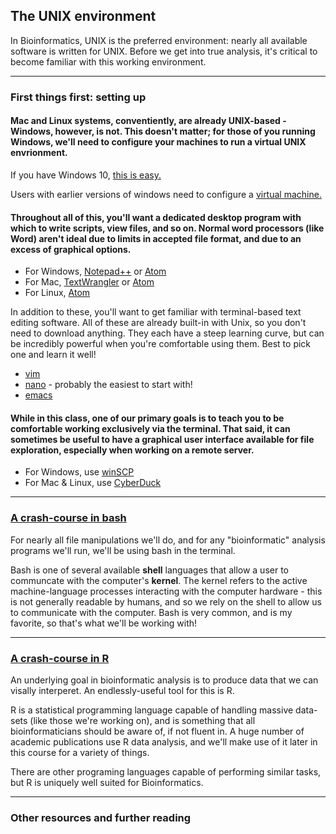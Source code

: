 ## The UNIX environment

In Bioinformatics, UNIX is the preferred environment: nearly all available software is written for UNIX. Before we get into true analysis, it's critical to become familiar with this working environment.

----
### First things first: setting up 

#### Mac and Linux systems, conventiently, are already UNIX-based - Windows, however, is not. This doesn't matter; for those of you running Windows, we'll need to configure your machines to run a virtual UNIX envrionment. 

If you have Windows 10, [this is easy.](https://www.howtogeek.com/249966/how-to-install-and-use-the-linux-bash-shell-on-windows-10/)

Users with earlier versions of windows need to configure a [virtual machine.](https://blog.storagecraft.com/the-dead-simple-guide-to-installing-a-linux-virtual-machine-on-windows/)

#### Throughout all of this, you'll want a dedicated desktop program with which to write scripts, view files, and so on. Normal word processors (like Word) aren't ideal due to limits in accepted file format, and due to an excess of graphical options. 

- For Windows, [Notepad++](https://notepad-plus-plus.org) or [Atom](https://atom.io)
- For Mac, [TextWrangler](http://www.barebones.com/products/bbedit/) or [Atom](https://atom.io)
- For Linux, [Atom](https://atom.io)

In addition to these, you'll want to get familiar with terminal-based text editing software. All of these are already built-in with Unix, so you don't need to download anything. They each have a steep learning curve, but can be incredibly powerful when you're comfortable using them. Best to pick one and learn it well!

- [vim](https://www.vim.org)
- [nano](https://www.nano-editor.org) - probably the easiest to start with!
- [emacs](https://www.gnu.org/software/emacs/)

#### While in this class, one of our primary goals is to teach you to be comfortable working exclusively via the terminal. That said, it can sometimes be useful to have a graphical user interface available for file exploration, especially when working on a remote server. 

- For Windows, use [winSCP](https://winscp.net/eng/download.php)
- For Mac & Linux, use [CyberDuck](https://cyberduck.io)
----

### [A crash-course in bash]()

For nearly all file manipulations we'll do, and for any "bioinformatic" analysis programs we'll run, we'll be using bash in the terminal.

Bash is one of several available **shell** languages that allow a user to communcate with the computer's **kernel**. The kernel refers to the active machine-language processes interacting with the computer hardware - this is not generally readable by humans, and so we rely on the shell to allow us to communicate with the computer. Bash is very common, and is my favorite, so that's what we'll be working with! 

----

### [A crash-course in R]()

An underlying goal in bioinformatic analysis is to produce data that we can visally interperet. An endlessly-useful tool for this is R.

R is a statistical programming language capable of handling massive data-sets (like those we're working on), and is something that all bioinformaticians should be aware of, if not fluent in. A huge number of academic publications use R data analysis, and we'll make use of it later in this course for a variety of things.

There are other programing languages capable of performing similar tasks, but R is uniquely well suited for Bioinformatics. 

----

### Other resources and further reading









